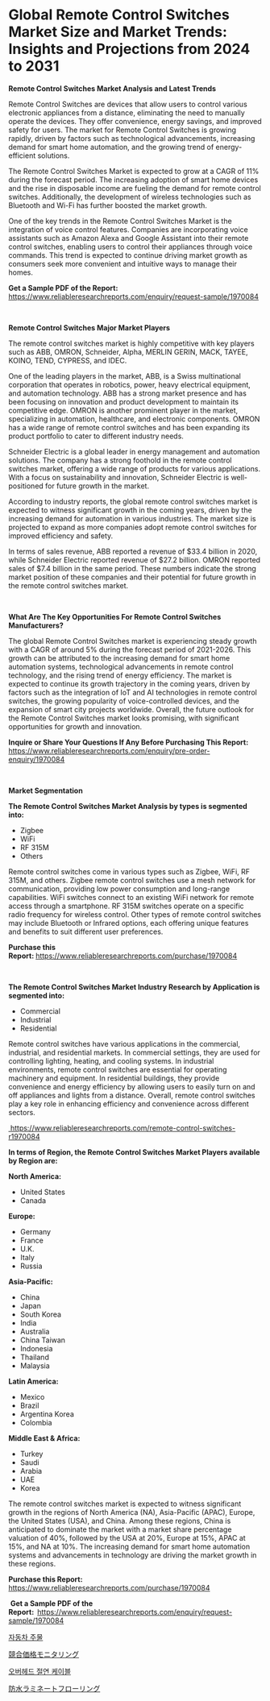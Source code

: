 <p><h1>Global Remote Control Switches Market Size and Market Trends: Insights and Projections from 2024 to 2031</h1></p><p><strong>Remote Control Switches Market Analysis and Latest Trends</strong></p>
<p><p>Remote Control Switches are devices that allow users to control various electronic appliances from a distance, eliminating the need to manually operate the devices. They offer convenience, energy savings, and improved safety for users. The market for Remote Control Switches is growing rapidly, driven by factors such as technological advancements, increasing demand for smart home automation, and the growing trend of energy-efficient solutions.</p><p>The Remote Control Switches Market is expected to grow at a CAGR of 11% during the forecast period. The increasing adoption of smart home devices and the rise in disposable income are fueling the demand for remote control switches. Additionally, the development of wireless technologies such as Bluetooth and Wi-Fi has further boosted the market growth.</p><p>One of the key trends in the Remote Control Switches Market is the integration of voice control features. Companies are incorporating voice assistants such as Amazon Alexa and Google Assistant into their remote control switches, enabling users to control their appliances through voice commands. This trend is expected to continue driving market growth as consumers seek more convenient and intuitive ways to manage their homes.</p></p>
<p><strong>Get a Sample PDF of the Report:&nbsp;</strong> <a href="https://www.reliableresearchreports.com/enquiry/request-sample/1970084">https://www.reliableresearchreports.com/enquiry/request-sample/1970084</a></p>
<p>&nbsp;</p>
<p><strong>Remote Control Switches Major Market Players</strong></p>
<p><p>The remote control switches market is highly competitive with key players such as ABB, OMRON, Schneider, Alpha, MERLIN GERIN, MACK, TAYEE, KOINO, TEND, CYPRESS, and IDEC. </p><p>One of the leading players in the market, ABB, is a Swiss multinational corporation that operates in robotics, power, heavy electrical equipment, and automation technology. ABB has a strong market presence and has been focusing on innovation and product development to maintain its competitive edge. OMRON is another prominent player in the market, specializing in automation, healthcare, and electronic components. OMRON has a wide range of remote control switches and has been expanding its product portfolio to cater to different industry needs.</p><p>Schneider Electric is a global leader in energy management and automation solutions. The company has a strong foothold in the remote control switches market, offering a wide range of products for various applications. With a focus on sustainability and innovation, Schneider Electric is well-positioned for future growth in the market.</p><p>According to industry reports, the global remote control switches market is expected to witness significant growth in the coming years, driven by the increasing demand for automation in various industries. The market size is projected to expand as more companies adopt remote control switches for improved efficiency and safety.</p><p>In terms of sales revenue, ABB reported a revenue of $33.4 billion in 2020, while Schneider Electric reported revenue of $27.2 billion. OMRON reported sales of $7.4 billion in the same period. These numbers indicate the strong market position of these companies and their potential for future growth in the remote control switches market.</p></p>
<p>&nbsp;</p>
<p><strong>What Are The Key Opportunities For Remote Control Switches Manufacturers?</strong></p>
<p><p>The global Remote Control Switches market is experiencing steady growth with a CAGR of around 5% during the forecast period of 2021-2026. This growth can be attributed to the increasing demand for smart home automation systems, technological advancements in remote control technology, and the rising trend of energy efficiency. The market is expected to continue its growth trajectory in the coming years, driven by factors such as the integration of IoT and AI technologies in remote control switches, the growing popularity of voice-controlled devices, and the expansion of smart city projects worldwide. Overall, the future outlook for the Remote Control Switches market looks promising, with significant opportunities for growth and innovation.</p></p>
<p><strong>Inquire or Share Your Questions If Any Before Purchasing This Report:</strong> <a href="https://www.reliableresearchreports.com/enquiry/pre-order-enquiry/1970084">https://www.reliableresearchreports.com/enquiry/pre-order-enquiry/1970084</a></p>
<p>&nbsp;</p>
<p><strong>Market Segmentation</strong></p>
<p><strong>The Remote Control Switches Market Analysis by types is segmented into:</strong></p>
<p><ul><li>Zigbee</li><li>WiFi</li><li>RF 315M</li><li>Others</li></ul></p>
<p><p>Remote control switches come in various types such as Zigbee, WiFi, RF 315M, and others. Zigbee remote control switches use a mesh network for communication, providing low power consumption and long-range capabilities. WiFi switches connect to an existing WiFi network for remote access through a smartphone. RF 315M switches operate on a specific radio frequency for wireless control. Other types of remote control switches may include Bluetooth or Infrared options, each offering unique features and benefits to suit different user preferences.</p></p>
<p><strong>Purchase this Report:&nbsp;</strong><a href="https://www.reliableresearchreports.com/purchase/1970084">https://www.reliableresearchreports.com/purchase/1970084</a></p>
<p>&nbsp;</p>
<p><strong>The Remote Control Switches Market Industry Research by Application is segmented into:</strong></p>
<p><ul><li>Commercial</li><li>Industrial</li><li>Residential</li></ul></p>
<p><p>Remote control switches have various applications in the commercial, industrial, and residential markets. In commercial settings, they are used for controlling lighting, heating, and cooling systems. In industrial environments, remote control switches are essential for operating machinery and equipment. In residential buildings, they provide convenience and energy efficiency by allowing users to easily turn on and off appliances and lights from a distance. Overall, remote control switches play a key role in enhancing efficiency and convenience across different sectors.</p></p>
<p><a href="https://www.reliableresearchreports.com/remote-control-switches-r1970084">&nbsp;https://www.reliableresearchreports.com/remote-control-switches-r1970084</a></p>
<p><strong>In terms of Region, the Remote Control Switches Market Players available by Region are:</strong></p>
<p>
    <p> <strong> North America: </strong>
        <ul>
            <li>United States</li>
            <li>Canada</li>
        </ul>
        </p> 
    <p> <strong> Europe: </strong>
        <ul>
            <li>Germany</li>
            <li>France</li>
            <li>U.K.</li>
            <li>Italy</li>
            <li>Russia</li>
        </ul>
        </p> 
    <p> <strong> Asia-Pacific: </strong>
        <ul>
            <li>China</li>
            <li>Japan</li>
            <li>South Korea</li>
            <li>India</li>
            <li>Australia</li>
            <li>China Taiwan</li>
            <li>Indonesia</li>
            <li>Thailand</li>
            <li>Malaysia</li>
        </ul>
        </p> 
    <p> <strong> Latin America: </strong>
        <ul>
            <li>Mexico</li>
            <li>Brazil</li>
            <li>Argentina Korea</li>
            <li>Colombia</li>
        </ul>
        </p> 
    <p> <strong> Middle East & Africa: </strong>
        <ul>
            <li>Turkey</li>
            <li>Saudi</li>
            <li>Arabia</li>
            <li>UAE</li>
            <li>Korea</li>
        </ul>
    </p>
    </p>
<p><p>The remote control switches market is expected to witness significant growth in the regions of North America (NA), Asia-Pacific (APAC), Europe, the United States (USA), and China. Among these regions, China is anticipated to dominate the market with a market share percentage valuation of 40%, followed by the USA at 20%, Europe at 15%, APAC at 15%, and NA at 10%. The increasing demand for smart home automation systems and advancements in technology are driving the market growth in these regions.</p></p>
<p><strong>Purchase this Report: </strong><a href="https://www.reliableresearchreports.com/purchase/1970084">https://www.reliableresearchreports.com/purchase/1970084</a></p>
<p>&nbsp;<strong>Get a Sample PDF of the Report:&nbsp;&nbsp;</strong><a href="https://www.reliableresearchreports.com/enquiry/request-sample/1970084">https://www.reliableresearchreports.com/enquiry/request-sample/1970084</a></p>
<p><strong></strong></p>
<p><p><a href="https://medium.com/@allisonkreiger/%EC%9E%90%EB%8F%99%EC%B0%A8%EC%A3%BC%EC%A1%B0-%EC%8B%9C%EC%9E%A5-%EA%B7%9C%EB%AA%A8-%EC%8B%9C%EC%9E%A5-%EC%A0%84%EB%A7%9D-%EB%B0%8F-%EC%8B%9C%EC%9E%A5-%EC%98%88%EC%B8%A1-2024%EB%85%84%EB%B6%80%ED%84%B0-2031%EB%85%84%EA%B9%8C%EC%A7%80-a54cb18a32f4">자동차 주물</a></p><p><a href="https://medium.com/@tomienow6767d/2024%E5%B9%B4%E3%81%8B%E3%82%892031%E5%B9%B4%E3%81%BE%E3%81%A7%E3%81%AE%E6%9C%9F%E9%96%93%E3%81%AB%E4%BA%88%E6%B8%AC%E3%81%95%E3%82%8C%E3%82%8B%E5%B8%82%E5%A0%B4%E3%81%AE%E7%AB%B6%E5%90%88%E4%BB%96%E7%A4%BE%E4%BE%A1%E6%A0%BC%E3%83%A2%E3%83%8B%E3%82%BF%E3%83%AA%E3%83%B3%E3%82%B0%E3%81%A8%E5%B8%82%E5%A0%B4%E5%88%86%E6%9E%90%E3%81%8A%E3%82%88%E3%81%B3%E8%A6%8F%E6%A8%A1%E4%BA%88%E6%B8%AC-629ff1a67b72">競合価格モニタリング</a></p><p><a href="https://medium.com/@carolynurton5656/%EC%98%A4%EB%B2%84%ED%97%A4%EB%93%9C-%EC%A0%88%EC%97%B0-%EC%BC%80%EC%9D%B4%EB%B8%94-%EC%8B%9C%EC%9E%A5-%EB%B6%84%EC%84%9D-%EA%B7%B8-cagr-%EC%8B%9C%EC%9E%A5-%EC%84%B8%EB%B6%84%ED%99%94-%EB%B0%8F-%EA%B8%80%EB%A1%9C%EB%B2%8C-%EC%82%B0%EC%97%85-%EA%B0%9C%EC%9A%94-1893f2d8f6d5">오버헤드 절연 케이블</a></p><p><a href="https://medium.com/@bertramveum2023/%E9%98%B2%E6%B0%B4%E3%83%A9%E3%83%9F%E3%83%8D%E3%83%BC%E3%83%88%E3%83%95%E3%83%AD%E3%83%BC%E3%83%AA%E3%83%B3%E3%82%B0%E5%B8%82%E5%A0%B4%E3%83%AC%E3%83%9D%E3%83%BC%E3%83%88%E3%81%AF-%E3%81%93%E3%81%AE%E5%B8%82%E5%A0%B4%E3%81%AE%E6%9C%80%E6%96%B0%E3%81%AE%E3%83%88%E3%83%AC%E3%83%B3%E3%83%89%E3%81%A8%E6%88%90%E9%95%B7%E6%A9%9F%E4%BC%9A%E3%82%92%E6%98%8E%E3%82%89%E3%81%8B%E3%81%AB%E3%81%97%E3%81%A6%E3%81%84%E3%81%BE%E3%81%99-544e9c09ec32">防水ラミネートフローリング</a></p></p>